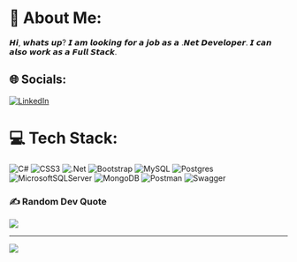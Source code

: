 # 💫 About Me:
𝙃𝙞, 𝙬𝙝𝙖𝙩𝙨 𝙪𝙥? 𝙄 𝙖𝙢 𝙡𝙤𝙤𝙠𝙞𝙣𝙜 𝙛𝙤𝙧 𝙖 𝙟𝙤𝙗 𝙖𝙨 𝙖 .𝙉𝙚𝙩 𝘿𝙚𝙫𝙚𝙡𝙤𝙥𝙚𝙧. 𝙄 𝙘𝙖𝙣 𝙖𝙡𝙨𝙤 𝙬𝙤𝙧𝙠 𝙖𝙨 𝙖 𝙁𝙪𝙡𝙡 𝙎𝙩𝙖𝙘𝙠.


## 🌐 Socials:
[![LinkedIn](https://img.shields.io/badge/LinkedIn-%230077B5.svg?logo=linkedin&logoColor=white)](https://linkedin.com/in/www.linkedin.com/in/mehmetcankalabas) 

# 💻 Tech Stack:
![C#](https://img.shields.io/badge/c%23-%23239120.svg?style=flat&logo=c-sharp&logoColor=white) ![CSS3](https://img.shields.io/badge/css3-%231572B6.svg?style=flat&logo=css3&logoColor=white) ![.Net](https://img.shields.io/badge/.NET-5C2D91?style=flat&logo=.net&logoColor=white) ![Bootstrap](https://img.shields.io/badge/bootstrap-%23563D7C.svg?style=flat&logo=bootstrap&logoColor=white) ![MySQL](https://img.shields.io/badge/mysql-%2300f.svg?style=flat&logo=mysql&logoColor=white) ![Postgres](https://img.shields.io/badge/postgres-%23316192.svg?style=flat&logo=postgresql&logoColor=white) ![MicrosoftSQLServer](https://img.shields.io/badge/Microsoft%20SQL%20Sever-CC2927?style=flat&logo=microsoft%20sql%20server&logoColor=white) ![MongoDB](https://img.shields.io/badge/MongoDB-%234ea94b.svg?style=flat&logo=mongodb&logoColor=white) ![Postman](https://img.shields.io/badge/Postman-FF6C37?style=flat&logo=postman&logoColor=white) ![Swagger](https://img.shields.io/badge/-Swagger-%23Clojure?style=flat&logo=swagger&logoColor=white)

### ✍️ Random Dev Quote
![](https://quotes-github-readme.vercel.app/api?type=horizontal&theme=radical)

---
[![](https://visitcount.itsvg.in/api?id=MehmetCanKalabas&icon=5&color=0)](https://visitcount.itsvg.in)

<!-- Proudly created with GPRM ( https://gprm.itsvg.in ) -->
